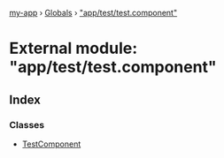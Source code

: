 [my-app](../README.md) › [Globals](../globals.md) › ["app/test/test.component"](_app_test_test_component_.md)

# External module: "app/test/test.component"

## Index

### Classes

* [TestComponent](../classes/_app_test_test_component_.testcomponent.md)
